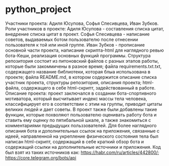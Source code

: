 # python_project
Участники проекта: Адиля Юсупова, Софья Спесивцева, Иван Зубков.
Роли участников в проекте:
Адиля Юсупова - составления списка цитат, внедрение списка цитат в проект.
Софья Спесивцева - написание советов, выдаваемых ботом пользователю после отнесении пользователя к той или иной группе.
Иван Зубков  - прописание основной части проекта, написание скрипта-html для наглядного ревью бота-Кеши, реализация основных функций программы.
Структура репозитория состоит из питоновский файлов с разных этапов работы, которые были закоммичены в разное время; файла requirements.txt.txt, содержащего название библиотеки, которая блыа использована в проекте; файла README.md, в котором содержится описание списка участник проекта, структуры репозитория, описания проекта; html-файла, содержащего в себе html-скрипт, задействованный в работе.
Описание проекта: проект заключался в создании бота-спортивного мотиватора, который высчитывает индекс массы тела человека, классифицирует его в соответствии с этим на группы, приводит цитаты великих людей и дает советы. В проект также были добавлены такие функции, которые похволяют пользователю оценивать работу бота и ставить ему оценку по пятибальной шкале, а также знакомиться с комментариями предыдущих польззователей. Для более наглядного описания бота и дополнительных ссылок на приложения, связанные с идеей, направленной на укрепление физического состояния тела был написан html-скрипт, содержащий в себе краткий обзор бота и содержащий ссылки на дополнительные источники и приложения.
Код был взят из таких источников как: https://habr.com/ru/articles/442800/; https://core.telegram.org/bots/api
